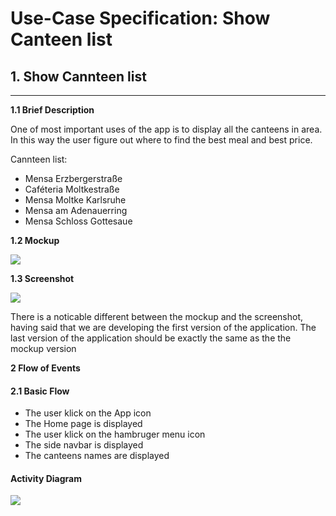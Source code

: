 # Use-Case Specification: Show Canteen list

## 1. Show Cannteen list
---

**1.1 Brief Description**


One of most important uses of the app is to display all the canteens in area. In this way the user figure out where to find the best meal and best price. 

Cannteen list:

- Mensa Erzbergerstraße
- Caféteria Moltkestraße
- Mensa Moltke Karlsruhe
- Mensa am Adenauerring
- Mensa Schloss Gottesaue


**1.2 Mockup**

<img src="./img/show canteens-mcu.png">

**1.3 Screenshot**

<img src="./img/1-SH.png">

There is a noticable different between the mockup and the screenshot, having said that we are developing the first version of the application. The last version of the application should be exactly the same as the the mockup version

**2 Flow of Events**

#### 2.1 Basic Flow

- The user klick on the App icon 
- The Home page is displayed 
- The user klick on the hambruger menu icon
- The side navbar is displayed   
- The canteens names are displayed  

#### Activity Diagram
<img src="./img/AD-Display Canteens.png">


